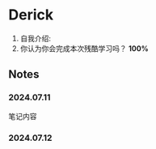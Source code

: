 # Derick

1. 自我介绍: 
2. 你认为你会完成本次残酷学习吗？  **100%**


## Notes

<!-- Content_START -->

### 2024.07.11

笔记内容

### 2024.07.12

<!-- Content_END -->
